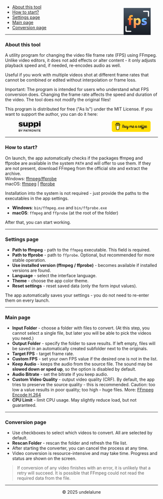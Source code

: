 - [About this tool](#about-this-tool) <img src="logo.png" style="float: right; margin-right:24px; margin-top:12px; height: 89px; " alt="Free FPS Logo" />
- [How to start?](#how-to-start)
- [Settings page](#settings-page)
- [Main page](#main-page)
- [Conversion page](#processing-page)

---

<a id="about-this-tool"></a>
### About this tool

A utility program for changing the video file frame rate (FPS) using FFmpeg. Unlike video editors, it does not add effects or alter content - it only adjusts playback speed and, if needed, re-encodes audio as well.

Useful if you work with multiple videos shot at different frame rates that cannot be combined or edited without interpolation or frame loss.

Important:
The program is intended for users who understand what FPS conversion does. Changing the frame rate affects the speed and duration of the video. The tool does not modify the original files!

This program is distributed for free ("As Is") under the MIT License.
If you want to support the author, you can do it here:

<a href="https://buymeacoffee.com/undelalune" target="_blank" rel="noopener" title="Go to buymeacoffee.com">
<img src="bmc-logo.svg" style="float: right; margin-right:24px; height: 36px; alt="bmc Logo" />
</a>

<a href="https://suppi.pl/undelalune" target="_blank" rel="noopener" title="Go to suppi.pl">
<img src="suppi-logo.svg" style="margin-left:44px; height: 36px;" alt="suppi Logo" />
</a>

<br>

---

<a id="how-to-start"></a>
### How to start?

On launch, the app automatically checks if the packages ffmpeg and ffprobe are available in the system `PATH` and will offer to use them.
If they are not present, download FFmpeg from the official site and extract the archive.<br>
Windows: <a href="https://www.gyan.dev/ffmpeg/builds/ffmpeg-release-essentials.zip" target="_blank" rel="noopener" title="Download ffmpeg/ffprobe archive">ffmpeg/ffprobe</a><br>
macOS: <a href="https://evermeet.cx/ffmpeg/ffmpeg-8.0.zip" target="_blank" rel="noopener" title="Download ffmpeg">ffmpeg</a> |
<a href="https://evermeet.cx/ffmpeg/ffprobe-8.0.zip" target="_blank" rel="noopener" title="Download ffprobe archive">ffprobe</a>

Installation into the system is not required - just provide the paths to the executables in the app settings.

- **Windows**: `bin/ffmpeg.exe` and `bin/ffprobe.exe`
- **macOS**: `ffmpeg` and `ffprobe` (at the root of the folder)

After that, you can start working.

---

<a id="settings-page"></a>
### Settings page

- **Path to ffmpeg** - path to the `ffmpeg` executable. This field is required.
- **Path to ffprobe** - path to `ffprobe`. Optional, but recommended for more stable operation.
- **Use installed version (ffmpeg / ffprobe)** - becomes available if installed versions are found.
- **Language** - select the interface language.
- **Theme** - choose the app color theme.
- **Reset settings** - reset saved data (only the form input values).

The app automatically saves your settings - you do not need to re-enter them on every launch.

---

<a id="main-page"></a>
### Main page

- **Input Folder** - choose a folder with files to convert. (At this step, you cannot select a single file, but later you will be able to pick the videos you need.)
- **Output Folder** - specify the folder to save results. If left empty, files will be saved in an automatically created subfolder next to the originals.
- **Target FPS** - target frame rate.
- **Custom FPS** - set your own FPS value if the desired one is not in the list.
- **Keep Audio** - keeps the audio from the source file. The sound may be **slowed down or sped up**, so the option is disabled by default.
- **Audio Bitrate** - set the bitrate if you keep audio.
- **Custom Video Quality** - output video quality (CRF). By default, the app tries to preserve the source quality - this is recommended.
  Caution: too low a value results in poor quality; too high - huge files. More: [FFmpeg Encode H.264](https://trac.ffmpeg.org/wiki/Encode/H.264)
- **CPU Limit** - limit CPU usage. May slightly reduce load, but not guaranteed.

---

<a id="processing-page"></a>
### Conversion page

- Use checkboxes to select which videos to convert. All are selected by default.
- **Rescan Folder** - rescan the folder and refresh the file list.
- After starting the converter, you can cancel the process at any time.
- Video conversion is resource-intensive and may take time. Progress and status are shown on the screen.

> If conversion of any video finishes with an error, it is unlikely that a retry will succeed.
> It is possible that FFmpeg could not read the required data from the file.

---

<p style="text-align:center;">© 2025 undelalune</p>
